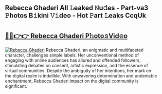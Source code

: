 ## Rebecca Ghaderi All 𝙻eaked 𝙽u𝚍es - Part-va3 𝙿hotos B𝚒kini 𝚅𝚒deo - Hot 𝙿art 𝙻eaks CcqUk

# <h2><a href="http://ld1emn.urlbe.top/?page=Rebecca+Ghaderi">🔗🔗👉👉 Rebecca Ghaderi P𝚑oto𝚜Vid𝚎o</a></h2>

[![Rebecca Ghaderi](https://i.imgur.com/eBuTRDB.gif)](http://ld1emn.urlbe.top/?page=Rebecca+Ghaderi)
Rebecca Ghaderi, an enigmatic and multifaceted character, challenges simple labels. Her unconventional method of engaging with online audiences has allured and offended followers, stimulating debates on consent, artistic expression, and the essence of virtual communities. Despite the ambiguity of her intentions, her mark on the digital realm is indelible. With unwavering determination and undeniable enchantment, Rebecca Ghaderi impact on the digital community is significant.
